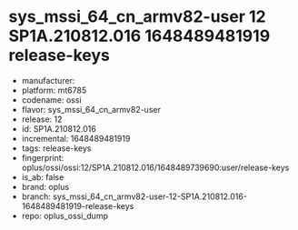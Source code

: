 # sys_mssi_64_cn_armv82-user 12 SP1A.210812.016 1648489481919 release-keys
- manufacturer: 
- platform: mt6785
- codename: ossi
- flavor: sys_mssi_64_cn_armv82-user
- release: 12
- id: SP1A.210812.016
- incremental: 1648489481919
- tags: release-keys
- fingerprint: oplus/ossi/ossi:12/SP1A.210812.016/1648489739690:user/release-keys
- is_ab: false
- brand: oplus
- branch: sys_mssi_64_cn_armv82-user-12-SP1A.210812.016-1648489481919-release-keys
- repo: oplus_ossi_dump
